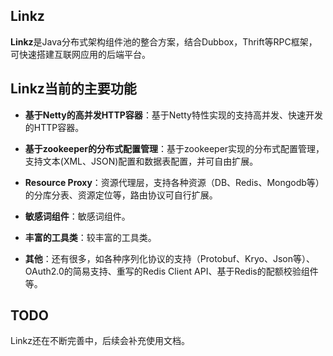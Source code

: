 ## Linkz
**Linkz**是Java分布式架构组件池的整合方案，结合Dubbox，Thrift等RPC框架，可快速搭建互联网应用的后端平台。

## Linkz当前的主要功能

* **基于Netty的高并发HTTP容器**：基于Netty特性实现的支持高并发、快速开发的HTTP容器。

* **基于zookeeper的分布式配置管理**：基于zookeeper实现的分布式配置管理，支持文本(XML、JSON)配置和数据表配置，并可自由扩展。

* **Resource Proxy**：资源代理层，支持各种资源（DB、Redis、Mongodb等）的分库分表、资源定位等，路由协议可自行扩展。

* **敏感词组件**：敏感词组件。

* **丰富的工具类**：较丰富的工具类。

* **其他**：还有很多，如各种序列化协议的支持（Protobuf、Kryo、Json等）、OAuth2.0的简易支持、重写的Redis Client API、基于Redis的配额校验组件等。

## TODO
Linkz还在不断完善中，后续会补充使用文档。
